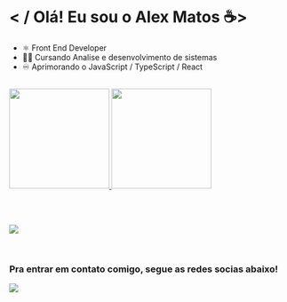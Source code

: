 # < / Olá! Eu sou o Alex Matos ☕>
<ul>
  <li> ⚛️ Front End Developer </li>
  <li> 🧑‍💻 Cursando Analise e desenvolvimento de sistemas</li>
  <li> ♾️ Aprimorando o JavaScript / TypeScript / React </li>
</ul>

<br>

<div>
  <a href="https://github.com/AlexMatosWeb">
  <img height="180em" src="https://github-readme-stats.vercel.app/api?username=AlexMatosWeb&show_icons=true&theme=tokyonight&include_all_commits=true&count_private=true"/>
  <img height="180em" src="https://github-readme-stats.vercel.app/api/top-langs/?username=AlexMatosWeb&layout=compact&langs_count=6&theme=tokyonight"/>
</div>
  
   <br> <br>
  
<p align="left">
   <a href="https://skillicons.dev">
     <img src="https://skillicons.dev/icons?i=html,css,bootstrap,sass,js,ts,react,nodejs,php,wordpress,laravel,python"/>
      
   </a>
 </p>
 
 <br>
 
  ### Pra entrar em contato comigo, segue as redes socias abaixo!
 
<div> 
  
  <a href="https://www.linkedin.com/in/alex-matos-58615414b/" target="_blank"><img src="https://img.shields.io/badge/-LinkedIn-%230077B5?style=for-the-badge&logo=linkedin&logoColor=white" target="_blank"></a> 
 
  

</div>
